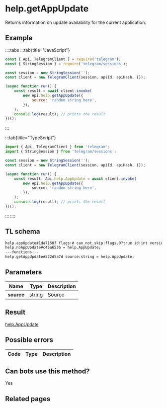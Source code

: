 # help.getAppUpdate

Returns information on update availability for the current application.

## Example

::::tabs
:::tab{title="JavaScript"}

```js
const { Api, TelegramClient } = require('telegram');
const { StringSession } = require('telegram/sessions');

const session = new StringSession('');
const client = new TelegramClient(session, apiId, apiHash, {});

(async function run() {
    const result = await client.invoke(
        new Api.help.getAppUpdate({
            source: 'random string here',
        }),
    );
    console.log(result); // prints the result
})();
```

:::

:::tab{title="TypeScript"}

```ts
import { Api, TelegramClient } from 'telegram';
import { StringSession } from 'telegram/sessions';

const session = new StringSession('');
const client = new TelegramClient(session, apiId, apiHash, {});

(async function run() {
    const result: Api.help.AppUpdate = await client.invoke(
        new Api.help.getAppUpdate({
            source: 'random string here',
        }),
    );
    console.log(result); // prints the result
})();
```

:::
::::

## TL schema

```txt
help.appUpdate#1da7158f flags:# can_not_skip:flags.0?true id:int version:string text:string entities:Vector<MessageEntity> document:flags.1?Document url:flags.2?string = help.AppUpdate;
help.noAppUpdate#c45a6536 = help.AppUpdate;
---functions---
help.getAppUpdate#522d5a7d source:string = help.AppUpdate;
```

## Parameters

|    Name    | Type                                            | Description |
| :--------: | ----------------------------------------------- | ----------- |
| **source** | [string](https://core.telegram.org/type/string) | Source      |

## Result

[help.AppUpdate](https://core.telegram.org/type/help.AppUpdate)

## Possible errors

| Code | Type | Description |
| :--: | ---- | ----------- |

## Can bots use this method?

Yes

## Related pages
